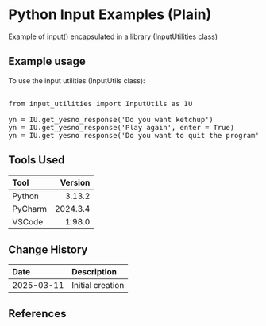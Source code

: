# Python Input Examples (Plain)
Example of input() encapsulated in a library (InputUtilities class)

## Example usage
To use the input utilities (InputUtils class):
<pre> 
from input_utilities import InputUtils as IU

yn = IU.get_yesno_response('Do you want ketchup')
yn = IU.get_yesno_response('Play again', enter = True)
yn = IU.get_yesno_response('Do you want to quit the program', enter = False)
</pre>
## Tools Used

| Tool     |  Version |
|:---------|---------:|
| Python   |   3.13.2 |
| PyCharm  | 2024.3.4 |
| VSCode   |   1.98.0 |

## Change History

| Date       | Description      |
|:-----------|:-----------------|
| 2025-03-11 | Initial creation |

## References